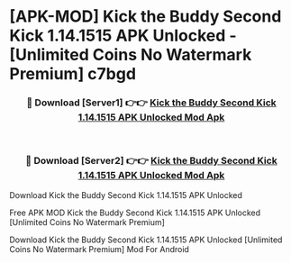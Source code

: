 # [APK-MOD] Kick the Buddy  Second Kick 1.14.1515 APK Unlocked - [Unlimited Coins No Watermark Premium] c7bgd



<div align="center">
<h3>🔴 Download [Server1] 👉👉 <a href="https://momento.my/?title=Kick_the_Buddy__Second_Kick_1.14.1515_APK_Unlocked">Kick the Buddy  Second Kick 1.14.1515 APK Unlocked Mod Apk</a></h3><br>

<h3>🔴 Download [Server2] 👉👉 <a href="https://momento.my/?title=Kick_the_Buddy__Second_Kick_1.14.1515_APK_Unlocked">Kick the Buddy  Second Kick 1.14.1515 APK Unlocked Mod Apk</a></h3>
</div>



Download Kick the Buddy  Second Kick 1.14.1515 APK Unlocked 

Free APK MOD Kick the Buddy  Second Kick 1.14.1515 APK Unlocked [Unlimited Coins No Watermark Premium]

Download Kick the Buddy  Second Kick 1.14.1515 APK Unlocked [Unlimited Coins No Watermark Premium] Mod For Android

